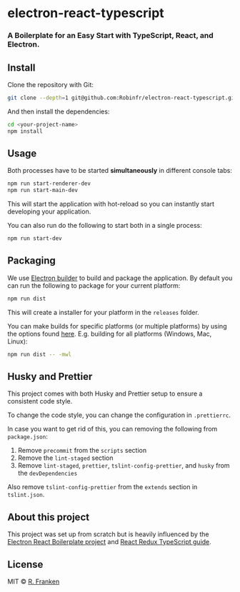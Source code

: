 # electron-react-typescript

### A Boilerplate for an Easy Start with TypeScript, React, and Electron.

## Install

Clone the repository with Git:

```bash
git clone --depth=1 git@github.com:Robinfr/electron-react-typescript.git <your-project-name>
```

And then install the dependencies:

```bash
cd <your-project-name>
npm install
```

## Usage

Both processes have to be started **simultaneously** in different console tabs:

```bash
npm run start-renderer-dev
npm run start-main-dev
```

This will start the application with hot-reload so you can instantly start developing your application.

You can also run do the following to start both in a single process:

```bash
npm run start-dev
```

## Packaging

We use [Electron builder](https://www.electron.build/) to build and package the application. By default you can run the following to package for your current platform:

```bash
npm run dist
```

This will create a installer for your platform in the `releases` folder.

You can make builds for specific platforms (or multiple platforms) by using the options found [here](https://www.electron.build/cli). E.g. building for all platforms (Windows, Mac, Linux):

```bash
npm run dist -- -mwl
```

## Husky and Prettier

This project comes with both Husky and Prettier setup to ensure a consistent code style.

To change the code style, you can change the configuration in `.prettierrc`.

In case you want to get rid of this, you can removing the following from `package.json`:

1. Remove `precommit` from the `scripts` section
1. Remove the `lint-staged` section
1. Remove `lint-staged`, `prettier`, `tslint-config-prettier`, and `husky` from the `devDependencies`

Also remove `tslint-config-prettier` from the `extends` section in `tslint.json`.

## About this project

This project was set up from scratch but is heavily influenced by the [Electron React Boilerplate project](https://github.com/chentsulin/electron-react-boilerplate) and [React Redux TypeScript guide](https://github.com/piotrwitek/react-redux-typescript-guide).

## License

MIT © [R. Franken](https://github.com/Robinfr)
